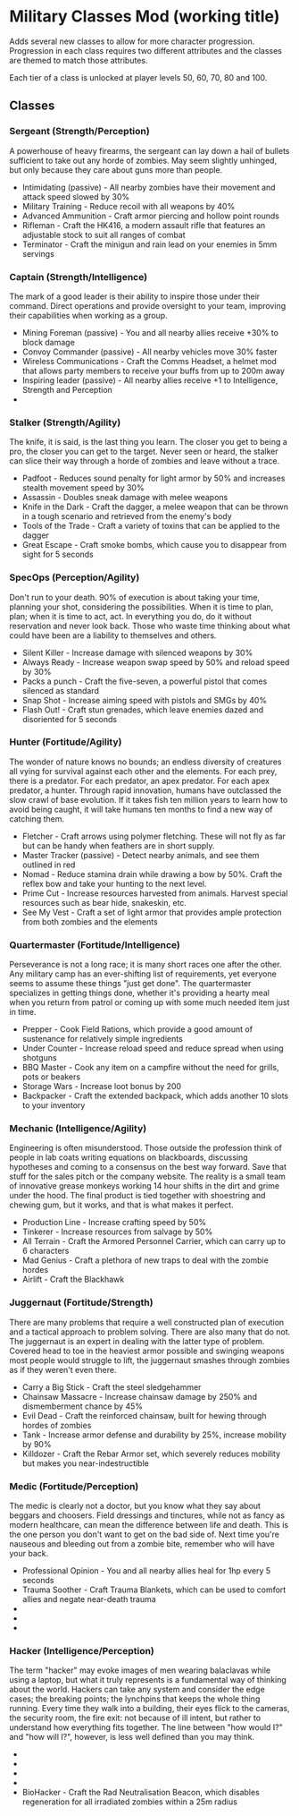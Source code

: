 # Military Classes Mod (working title)

Adds several new classes to allow for more character progression. Progression in each class requires two different attributes and the classes are themed to match those attributes.

Each tier of a class is unlocked at player levels 50, 60, 70, 80 and 100.

## Classes

### Sergeant (Strength/Perception)

A powerhouse of heavy firearms, the sergeant can lay down a hail of bullets sufficient to take out any horde of zombies. May seem slightly unhinged, but only because they care about guns more than people.

* Intimidating (passive) - All nearby zombies have their movement and attack speed slowed by 30%
* Military Training - Reduce recoil with all weapons by 40%
* Advanced Ammunition - Craft armor piercing and hollow point rounds
* Rifleman - Craft the HK416, a modern assault rifle that features an adjustable stock to suit all ranges of combat
* Terminator - Craft the minigun and rain lead on your enemies in 5mm servings

### Captain (Strength/Intelligence)

The mark of a good leader is their ability to inspire those under their command. Direct operations and provide oversight to your team, improving their capabilities when working as a group.

* Mining Foreman (passive) - You and all nearby allies receive +30% to block damage
* Convoy Commander (passive) - All nearby vehicles move 30% faster
* Wireless Communications - Craft the Comms Headset, a helmet mod that allows party members to receive your buffs from up to 200m away
* Inspiring leader (passive) - All nearby allies receive +1 to Intelligence, Strength and Perception
* 

### Stalker (Strength/Agility)

The knife, it is said, is the last thing you learn. The closer you get to being a pro, the closer you can get to the target. Never seen or heard, the stalker can slice their way through a horde of zombies and leave without a trace.

* Padfoot - Reduces sound penalty for light armor by 50% and increases stealth movement speed by 30%
* Assassin - Doubles sneak damage with melee weapons
* Knife in the Dark - Craft the dagger, a melee weapon that can be thrown in a tough scenario and retrieved from the enemy's body
* Tools of the Trade - Craft a variety of toxins that can be applied to the dagger
* Great Escape - Craft smoke bombs, which cause you to disappear from sight for 5 seconds

### SpecOps (Perception/Agility)

Don't run to your death. 90% of execution is about taking your time, planning your shot, considering the possibilities. When it is time to plan, plan; when it is time to act, act. In everything you do, do it without reservation and never look back. Those who waste time thinking about what could have been are a liability to themselves and others.

* Silent Killer - Increase damage with silenced weapons by 30%
* Always Ready - Increase weapon swap speed by 50% and reload speed by 30%
* Packs a punch - Craft the five-seven, a powerful pistol that comes silenced as standard
* Snap Shot - Increase aiming speed with pistols and SMGs by 40%
* Flash Out! - Craft stun grenades, which leave enemies dazed and disoriented for 5 seconds

### Hunter (Fortitude/Agility)

The wonder of nature knows no bounds; an endless diversity of creatures all vying for survival against each other and the elements. For each prey, there is a predator. For each predator, an apex predator. For each apex predator, a hunter. Through rapid innovation, humans have outclassed the slow crawl of base evolution. If it takes fish ten million years to learn how to avoid being caught, it will take humans ten months to find a new way of catching them.

* Fletcher - Craft arrows using polymer fletching. These will not fly as far but can be handy when feathers are in short supply.
* Master Tracker (passive) - Detect nearby animals, and see them outlined in red
* Nomad - Reduce stamina drain while drawing a bow by 50%. Craft the reflex bow and take your hunting to the next level.
* Prime Cut - Increase resources harvested from animals. Harvest special resources such as bear hide, snakeskin, etc.
* See My Vest - Craft a set of light armor that provides ample protection from both zombies and the elements

### Quartermaster (Fortitude/Intelligence)

Perseverance is not a long race; it is many short races one after the other. Any military camp has an ever-shifting list of requirements, yet everyone seems to assume these things "just get done". The quartermaster specializes in getting things done, whether it's providing a hearty meal when you return from patrol or coming up with some much needed item just in time.

* Prepper - Cook Field Rations, which provide a good amount of sustenance for relatively simple ingredients
* Under Counter - Increase reload speed and reduce spread when using shotguns
* BBQ Master - Cook any item on a campfire without the need for grills, pots or beakers
* Storage Wars - Increase loot bonus by 200
* Backpacker - Craft the extended backpack, which adds another 10 slots to your inventory


### Mechanic (Intelligence/Agility)

Engineering is often misunderstood. Those outside the profession think of people in lab coats writing equations on blackboards, discussing hypotheses and coming to a consensus on the best way forward. Save that stuff for the sales pitch or the company website. The reality is a small team of innovative grease monkeys working 14 hour shifts in the dirt and grime under the hood. The final product is tied together with shoestring and chewing gum, but it works, and that is what makes it perfect.

* Production Line - Increase crafting speed by 50%
* Tinkerer - Increase resources from salvage by 50%
* All Terrain - Craft the Armored Personnel Carrier, which can carry up to 6 characters
* Mad Genius - Craft a plethora of new traps to deal with the zombie hordes
* Airlift - Craft the Blackhawk

### Juggernaut (Fortitude/Strength)

There are many problems that require a well constructed plan of execution and a tactical approach to problem solving. There are also many that do not. The juggernaut is an expert in dealing with the latter type of problem. Covered head to toe in the heaviest armor possible and swinging weapons most people would struggle to lift, the juggernaut smashes through zombies as if they weren't even there.

* Carry a Big Stick - Craft the steel sledgehammer
* Chainsaw Massacre - Increase chainsaw damage by 250% and dismemberment chance by 45%
* Evil Dead - Craft the reinforced chainsaw, built for hewing through hordes of zombies
* Tank - Increase armor defense and durability by 25%, increase mobility by 90%
* Killdozer - Craft the Rebar Armor set, which severely reduces mobility but makes you near-indestructible

### Medic (Fortitude/Perception)

The medic is clearly not a doctor, but you know what they say about beggars and choosers. Field dressings and tinctures, while not as fancy as modern healthcare, can mean the difference between life and death. This is the one person you don't want to get on the bad side of. Next time you're nauseous and bleeding out from a zombie bite, remember who will have your back.

* Professional Opinion - You and all nearby allies heal for 1hp every 5 seconds
* Trauma Soother - Craft Trauma Blankets, which can be used to comfort allies and negate near-death trauma
* 
* 
* 

### Hacker (Intelligence/Perception)

The term "hacker" may evoke images of men wearing balaclavas while using a laptop, but what it truly represents is a fundamental way of thinking about the world. Hackers can take any system and consider the edge cases; the breaking points; the lynchpins that keeps the whole thing running. Every time they walk into a building, their eyes flick to the cameras, the security room, the fire exit: not because of ill intent, but rather to understand how everything fits together. The line between "how would I?" and "how will I?", however, is less well defined than you may think.

* 
* 
* 
* 
* BioHacker - Craft the Rad Neutralisation Beacon, which disables regeneration for all irradiated zombies within a 25m radius